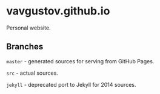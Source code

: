 # vavgustov.github.io
Personal website.

## Branches
`master` - generated sources for serving from GitHub Pages.

`src` - actual sources.

`jekyll` - deprecated port to Jekyll for 2014 sources.

